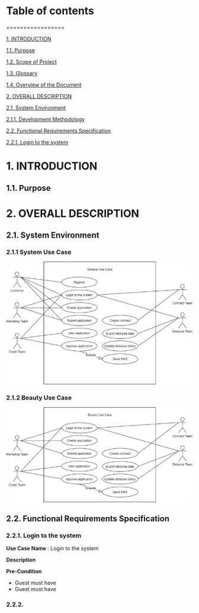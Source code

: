 # Table of contents
=================

<!--ts-->
   [1. INTRODUCTION](#1-INTRODUCTION)
   
   [1.1. Purpose](#11-Purpose)
   
   [1.2. Scope of Project](#ScopeofProject)
   
   [1.3. Glossary](#)

   [1.4. Overview of the Document](#)

   [2. OVERALL DESCRIPTION](#)

   [2.1. System Environment](#)

   [2.1.1. Development Methodology](#)

   [2.2. Functional Requirements Specification](#)

   [2.2.1. Login to the system](#)
   
<!--te-->

# 1. INTRODUCTION
## 1.1. Purpose
# 2. OVERALL DESCRIPTION
## 2.1. System Environment
### 2.1.1 System Use Case
![GitHub Logo](/images/system-usecase.png)

### 2.1.2 Beauty Use Case
![GitHub Logo](/images/beauty-usecase.png)


## 2.2. Functional Requirements Specification
### 2.2.1. Login to the system

**Use Case Name** : Login to the system

**Description** 

**Pre-Condition**
   - Guest must have
   - Guest must have

### 2.2.2. 
